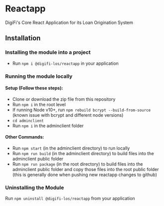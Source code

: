   # Reactapp
  DigiFi's Core React Application for its Loan Origination System
  
  ## Installation

  ### Installing the module into a project

  * Run `npm i @digifi-los/reactapp` in your application

  ### Running the module locally
  
  #### Setup (Follow these steps):
  * Clone or download the zip file from this repository
  * Run `npm i` in the root level
  * If running Node v10+, run `npm rebuild bcrypt --build-from-source` (known issue with bcrypt and different node versions)
  * `cd adminclient` 
  * Run `npm i` in the adminclient folder

  #### Other Commands:
  * Run `npm start` (in the adminclient directory) to run locally
  * Run `npm run build` (in the adminclient directory) to build files into the adminclient public folder
  * Run `npm run package` (in the root directory) to build files into the adminclient public folder and copy those files into the root public folder (this is generally done when pushing new reactapp changes to github)
  
  ### Uninstalling the Module

  Run `npm uninstall @digifi-los/reactapp` from your application 